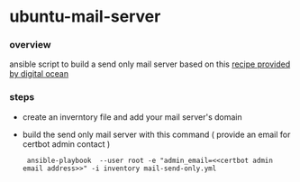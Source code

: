 # ubuntu-mail-server

### overview
ansible script to build a send only mail server based on this [recipe provided by digital ocean](https://www.digitalocean.com/community/tutorials/how-to-install-and-configure-postfix-as-a-send-only-smtp-server-on-ubuntu-18-04) 

### steps

 - create an inverntory file and add your mail server's domain
 
- build the send only mail server with this command ( provide an email for certbot admin contact ) 
        
       ansible-playbook  --user root -e "admin_email=<<certbot admin email address>>" -i inventory mail-send-only.yml


